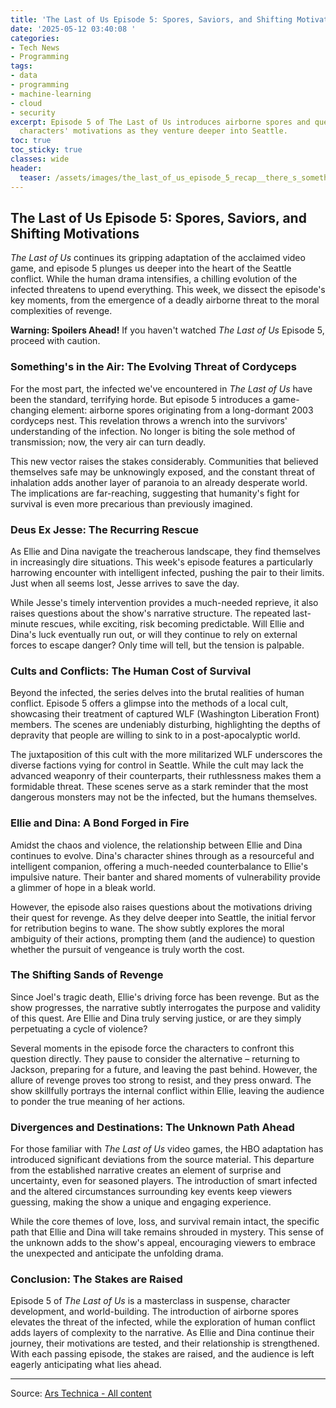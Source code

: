```yaml
---
title: 'The Last of Us Episode 5: Spores, Saviors, and Shifting Motivations'
date: '2025-05-12 03:40:08 '
categories:
- Tech News
- Programming
tags:
- data
- programming
- machine-learning
- cloud
- security
excerpt: Episode 5 of The Last of Us introduces airborne spores and questions the
  characters' motivations as they venture deeper into Seattle.
toc: true
toc_sticky: true
classes: wide
header:
  teaser: /assets/images/the_last_of_us_episode_5_recap__there_s_something__20250512034008.jpg
---
```


## The Last of Us Episode 5: Spores, Saviors, and Shifting Motivations

*The Last of Us* continues its gripping adaptation of the acclaimed video game, and episode 5 plunges us deeper into the heart of the Seattle conflict. While the human drama intensifies, a chilling evolution of the infected threatens to upend everything. This week, we dissect the episode's key moments, from the emergence of a deadly airborne threat to the moral complexities of revenge.

**Warning: Spoilers Ahead!** If you haven't watched *The Last of Us* Episode 5, proceed with caution.

### Something's in the Air: The Evolving Threat of Cordyceps

For the most part, the infected we've encountered in *The Last of Us* have been the standard, terrifying horde. But episode 5 introduces a game-changing element: airborne spores originating from a long-dormant 2003 cordyceps nest. This revelation throws a wrench into the survivors' understanding of the infection. No longer is biting the sole method of transmission; now, the very air can turn deadly.

This new vector raises the stakes considerably. Communities that believed themselves safe may be unknowingly exposed, and the constant threat of inhalation adds another layer of paranoia to an already desperate world. The implications are far-reaching, suggesting that humanity's fight for survival is even more precarious than previously imagined.

### Deus Ex Jesse: The Recurring Rescue

As Ellie and Dina navigate the treacherous landscape, they find themselves in increasingly dire situations. This week's episode features a particularly harrowing encounter with intelligent infected, pushing the pair to their limits. Just when all seems lost, Jesse arrives to save the day.

While Jesse's timely intervention provides a much-needed reprieve, it also raises questions about the show's narrative structure. The repeated last-minute rescues, while exciting, risk becoming predictable. Will Ellie and Dina's luck eventually run out, or will they continue to rely on external forces to escape danger? Only time will tell, but the tension is palpable.

### Cults and Conflicts: The Human Cost of Survival

Beyond the infected, the series delves into the brutal realities of human conflict. Episode 5 offers a glimpse into the methods of a local cult, showcasing their treatment of captured WLF (Washington Liberation Front) members. The scenes are undeniably disturbing, highlighting the depths of depravity that people are willing to sink to in a post-apocalyptic world.

The juxtaposition of this cult with the more militarized WLF underscores the diverse factions vying for control in Seattle. While the cult may lack the advanced weaponry of their counterparts, their ruthlessness makes them a formidable threat. These scenes serve as a stark reminder that the most dangerous monsters may not be the infected, but the humans themselves.

### Ellie and Dina: A Bond Forged in Fire

Amidst the chaos and violence, the relationship between Ellie and Dina continues to evolve. Dina's character shines through as a resourceful and intelligent companion, offering a much-needed counterbalance to Ellie's impulsive nature. Their banter and shared moments of vulnerability provide a glimmer of hope in a bleak world.

However, the episode also raises questions about the motivations driving their quest for revenge. As they delve deeper into Seattle, the initial fervor for retribution begins to wane. The show subtly explores the moral ambiguity of their actions, prompting them (and the audience) to question whether the pursuit of vengeance is truly worth the cost.

### The Shifting Sands of Revenge

Since Joel's tragic death, Ellie's driving force has been revenge. But as the show progresses, the narrative subtly interrogates the purpose and validity of this quest. Are Ellie and Dina truly serving justice, or are they simply perpetuating a cycle of violence?

Several moments in the episode force the characters to confront this question directly. They pause to consider the alternative – returning to Jackson, preparing for a future, and leaving the past behind. However, the allure of revenge proves too strong to resist, and they press onward. The show skillfully portrays the internal conflict within Ellie, leaving the audience to ponder the true meaning of her actions.

### Divergences and Destinations: The Unknown Path Ahead

For those familiar with *The Last of Us* video games, the HBO adaptation has introduced significant deviations from the source material. This departure from the established narrative creates an element of surprise and uncertainty, even for seasoned players. The introduction of smart infected and the altered circumstances surrounding key events keep viewers guessing, making the show a unique and engaging experience.

While the core themes of love, loss, and survival remain intact, the specific path that Ellie and Dina will take remains shrouded in mystery. This sense of the unknown adds to the show's appeal, encouraging viewers to embrace the unexpected and anticipate the unfolding drama.

### Conclusion: The Stakes are Raised

Episode 5 of *The Last of Us* is a masterclass in suspense, character development, and world-building. The introduction of airborne spores elevates the threat of the infected, while the exploration of human conflict adds layers of complexity to the narrative. As Ellie and Dina continue their journey, their motivations are tested, and their relationship is strengthened. With each passing episode, the stakes are raised, and the audience is left eagerly anticipating what lies ahead.


---

Source: [Ars Technica - All content](https://arstechnica.com/culture/2025/05/the-last-of-us-episode-5-recap-theres-something-in-the-air/)